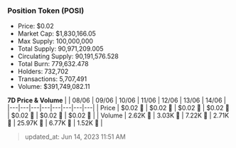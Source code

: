 
  ### Position Token (POSI)
  - Price: $0.02
  - Market Cap: $1,830,166.05
  - Max Supply: 100,000,000
  - Total Supply: 90,971,209.005
  - Circulating Supply: 90,191,576.528
  - Total Burn: 779,632.478
  - Holders: 732,702
  - Transactions: 5,707,491
  - Volume: $391,749,082.11

  **7D Price & Volume**
  | | 08&#x2F;06 | 09&#x2F;06 | 10&#x2F;06 | 11&#x2F;06 | 12&#x2F;06 | 13&#x2F;06 | 14&#x2F;06 |
  |---|---|---|---|---|---|---|---|
  | Price | $0.02 🔻 | $0.02 🔻 | $0.02 🔻 | $0.02 🔻 | $0.02 🔻 | $0.02 🚀 | $0.02 🚀 |
  | Volume | 2.62K 🔻 | 3.03K 🚀 | 7.22K 🚀 | 2.71K 🔻 | 25.97K 🚀 | 6.77K 🔻 | 1.52K 🔻 |

  > updated_at: Jun 14, 2023 11:51 AM
